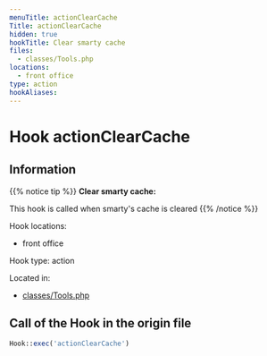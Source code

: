 ```yaml
---
menuTitle: actionClearCache
Title: actionClearCache
hidden: true
hookTitle: Clear smarty cache
files:
  - classes/Tools.php
locations:
  - front office
type: action
hookAliases:
---
```


# Hook actionClearCache

## Information

{{% notice tip %}}
**Clear smarty cache:** 

This hook is called when smarty's cache is cleared
{{% /notice %}}

Hook locations: 
  - front office

Hook type: action

Located in: 
  - [classes/Tools.php](https://github.com/PrestaShop/PrestaShop/blob/8.0.x/classes/Tools.php)

## Call of the Hook in the origin file

```php
Hook::exec('actionClearCache')
```